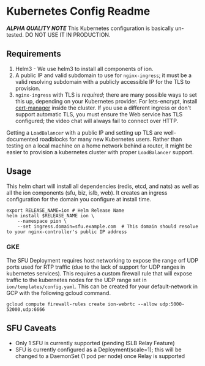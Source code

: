 # Kubernetes Config Readme

***ALPHA QUALITY NOTE***
This Kubernetes configuration is basically un-tested. DO NOT USE IT IN PRODUCTION.

## Requirements
1. Helm3 - We use helm3 to install all components of ion. 
2. A public IP and valid subdomain to use for `nginx-ingress`; it must be a valid resolving subdomain with a publicly accessible IP for the TLS to provision. 
3. `nginx-ingress` with TLS is *required*; there are many possible ways to set this up, depending on your Kubernetes provider.  For lets-encrypt, install [cert-manager](https://cert-manager.io/docs/) inside the cluster. If you use a different ingress or don't support automatic TLS, you must ensure the Web service has TLS configured; the video chat will always fail to connect over HTTP.

Getting a `LoadBalancer` with a public IP and setting up TLS are well-documented roadblocks for many new Kubernetes users. Rather than testing on a local machine on a home network behind a router, it might be easier to provision a kubernetes cluster with proper `LoadBalancer` support.

## Usage

This helm chart will install all dependencies (redis, etcd, and nats) as well as all the ion components (sfu, biz, islb, web).  It creates an ingress configuration for the domain you configure at install time.

```
export RELEASE_NAME=ion # Helm Release Name
helm install $RELEASE_NAME ion \
    --namespace pion \
    --set ingress.domain=sfu.example.com  # This domain should resolve to your nginx-controller's public IP address
```


### GKE
The SFU Deployment requires host networking to expose the range orf UDP ports used for RTP traffic (due to the lack of support for UDP ranges in kubernetes services).  This requires a custom firewall rule that will expose traffic to the kubernetes nodes for the UDP range set in `ion/templates/config.yaml`.  This can be created for your default-network in GCP with the following gcloud command.

```
gcloud compute firewall-rules create ion-webrtc --allow udp:5000-52000,udp:6666
```


## SFU Caveats
+ Only 1 SFU is currently supported (pending ISLB Relay Feature)
+ SFU is currently configured as a Deployment(scale=1); this will be changed to a DaemonSet (1 pod per node) once Relay is supported

